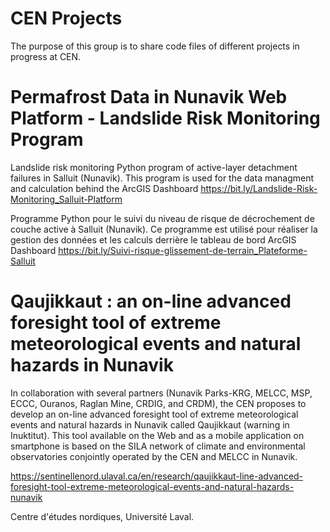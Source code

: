 # CEN Projects
The purpose of this group is to share code files of different projects in progress at CEN. 

# Permafrost Data in Nunavik Web Platform - Landslide Risk Monitoring Program

Landslide risk monitoring Python program of active-layer detachment failures in Salluit (Nunavik). This program is used for the data managment and calculation behind the ArcGIS Dashboard https://bit.ly/Landslide-Risk-Monitoring_Salluit-Platform

Programme Python pour le suivi du niveau de risque de décrochement de couche active à Salluit (Nunavik). 
Ce programme est utilisé pour réaliser la gestion des données et les calculs derrière le tableau de bord ArcGIS Dashboard https://bit.ly/Suivi-risque-glissement-de-terrain_Plateforme-Salluit

# Qaujikkaut : an on-line advanced foresight tool of extreme meteorological events and natural hazards in Nunavik

In collaboration with several partners (Nunavik Parks-KRG, MELCC, MSP, ECCC, Ouranos, Raglan Mine, CRDIG, and CRDM), the CEN proposes to develop an on-line advanced foresight tool of extreme meteorological events and natural hazards in Nunavik called Qaujikkaut (warning in Inuktitut). This tool available on the Web and as a mobile application on smartphone is based on the SILA network of climate and environmental observatories conjointly operated by the CEN and MELCC in Nunavik. 

https://sentinellenord.ulaval.ca/en/research/qaujikkaut-line-advanced-foresight-tool-extreme-meteorological-events-and-natural-hazards-nunavik



Centre d'études nordiques, Université Laval. 
